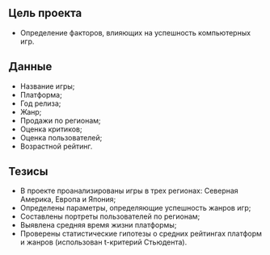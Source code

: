 ## Цель проекта
- Определение факторов, влияющих на успешность компьютерных игр.

## Данные
- Название игры;
- Платформа;
- Год релиза;
- Жанр;
- Продажи по регионам;
- Оценка критиков;
- Оценка пользователей;
- Возрастной рейтинг.

## Тезисы
- В проекте проанализированы игры в трех регионах: Северная Америка, Европа и Япония;
- Определены параметры, определяющие успешность жанров игр;
- Составлены портреты пользователей по регионам;
- Выявлена средняя время жизни платформы;
- Проверены статистические гипотезы о средних рейтингах платформ и жанров (использован t-критерий Стьюдента).
